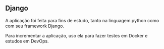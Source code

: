 <h2>Django</h2>

<p>A aplicação foi feita para fins de estudo, tanto na linguagem python como com seu framework Django.</p>
<p>Para incrementar a aplicação, uso ela para fazer testes em Docker e estudos em DevOps.</p>
